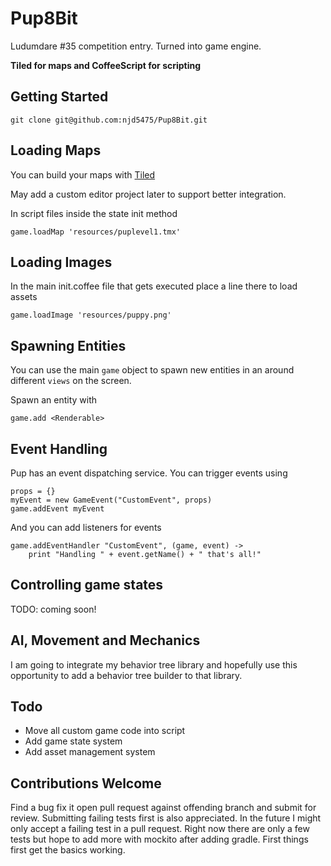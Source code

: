 # Pup8Bit
Ludumdare #35 competition entry. Turned into game engine. 

**Tiled for maps and CoffeeScript for scripting**

## Getting Started

	git clone git@github.com:njd5475/Pup8Bit.git

## Loading Maps

You can build your maps with [Tiled](http://www.mapeditor.org/)

May add a custom editor project later to support better integration.

In script files inside the state init method

	game.loadMap 'resources/puplevel1.tmx'

## Loading Images

In the main init.coffee file that gets executed place a line there to load 
assets

	game.loadImage 'resources/puppy.png'

## Spawning Entities

You can use the main `game` object to spawn new entities in an around different 
`views` on the screen.

Spawn an entity with

	game.add <Renderable>

## Event Handling

Pup has an event dispatching service. You can trigger events using

	props = {}
	myEvent = new GameEvent("CustomEvent", props)
	game.addEvent myEvent

And you can add listeners for events

	game.addEventHandler "CustomEvent", (game, event) ->
		print "Handling " + event.getName() + " that's all!"

## Controlling game states

TODO: coming soon!

## AI, Movement and Mechanics

I am going to integrate my behavior tree library and hopefully use this 
opportunity to add a behavior tree builder to that library.

## Todo

* Move all custom game code into script
* Add game state system
* Add asset management system

## Contributions Welcome

Find a bug fix it open pull request against offending branch and submit for 
review. Submitting failing tests first is also appreciated. In the future I 
might only accept a failing test in a pull request. Right now there are only a 
few tests but hope to add more with mockito after adding gradle. First things 
first get the basics working.
